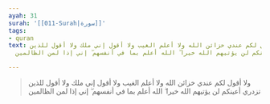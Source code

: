 ```yaml
---
ayah: 31
surah: '[[011-Surah|سورة]]'
tags:
- quran
text: ولا أقول لكم عندي خزائن الله ولا أعلم الغيب ولا أقول إني ملك ولا أقول للذين
  تزدري أعينكم لن يؤتيهم الله خيرا ۖ الله أعلم بما في أنفسهم ۖ إني إذا لمن الظالمين

---
```

> ولا أقول لكم عندي خزائن الله ولا أعلم الغيب ولا أقول إني ملك ولا أقول للذين تزدري أعينكم لن يؤتيهم الله خيرا ۖ الله أعلم بما في أنفسهم ۖ إني إذا لمن الظالمين
